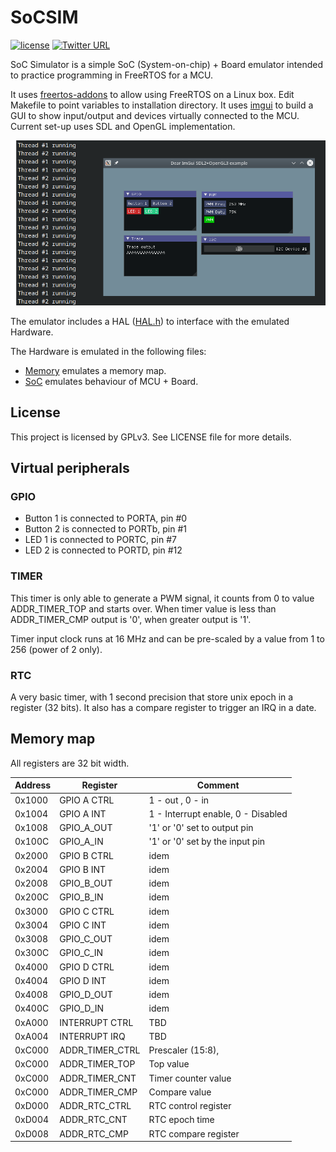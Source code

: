 # SoCSIM

[![license](https://img.shields.io/badge/license-GNU--3.0-green.svg)](https://github.com/mariusmm/RISC-V-TLM/blob/master/LICENSE)
[![Twitter URL](https://img.shields.io/twitter/url/http/shields.io.svg?style=social)](https://twitter.com/mariusmonton)

SoC Simulator is a simple SoC (System-on-chip) + Board emulator intended to practice programming in FreeRTOS
for a MCU. 

It uses [freertos-addons](https://github.com/michaelbecker/freertos-addons) to allow using FreeRTOS on a Linux box.
Edit Makefile to point variables to installation directory.
It uses [imgui](https://github.com/ocornut/imgui) to build a GUI to show input/output and devices virtually 
connected to the MCU. Current set-up uses SDL and OpenGL implementation.

![SoCSIM GUI](doc/SoCSIM.png)


The emulator includes a HAL ([HAL.h](SIM/HAL.h)) to interface with the emulated Hardware.

The Hardware is emulated in the following files:
- [Memory](SIMI/Memory.h) emulates a memory map. 
- [SoC](SIM/SoC.h) emulates behaviour of MCU + Board.  



## License

This project is licensed by GPLv3. See LICENSE file for more details.

## Virtual peripherals

### GPIO

- Button 1 is connected to PORTA, pin #0
- Button 2 is connected to PORTb, pin #1
- LED 1 is connected to PORTC, pin #7
- LED 2 is connected to PORTD, pin #12

### TIMER

This timer is only able to generate a PWM signal, it counts from 0 to value ADDR_TIMER_TOP and starts over. 
When timer value is less than ADDR_TIMER_CMP output is '0', when greater output is '1'. 

Timer input clock runs at 16 MHz and can be pre-scaled by a value from 1 to 256 (power of 2 only). 

### RTC

A very basic timer, with 1 second precision that store unix epoch in a register (32 bits).
It also has a compare register to trigger an IRQ in a date. 

## Memory map

All registers are 32 bit width.

| Address | Register | Comment |
| ---- | ---- | ---- |
| 0x1000 | GPIO A CTRL | 1 - out , 0 - in |
| 0x1004 | GPIO A INT | 1 - Interrupt enable, 0 - Disabled | 
| 0x1008 | GPIO_A_OUT | '1' or '0' set to output pin |
| 0x100C | GPIO_A_IN | '1' or '0' set by the input pin |
| 0x2000 | GPIO B CTRL | idem |
| 0x2004 | GPIO B INT | idem |
| 0x2008 | GPIO_B_OUT | idem |
| 0x200C | GPIO_B_IN | idem |
| 0x3000 | GPIO C CTRL | idem |
| 0x3004 | GPIO C INT | idem |
| 0x3008 | GPIO_C_OUT | idem |
| 0x300C | GPIO_C_IN | idem |
| 0x4000 | GPIO D CTRL | idem |
| 0x4004 | GPIO D INT | idem |
| 0x4008 | GPIO_D_OUT | idem |
| 0x400C | GPIO_D_IN | idem |
| 0xA000 | INTERRUPT CTRL | TBD |
| 0xA004 | INTERRUPT IRQ | TBD |
| 0xC000 | ADDR_TIMER_CTRL | Prescaler (15:8),  |
| 0xC000 | ADDR_TIMER_TOP | Top value |
| 0xC000 | ADDR_TIMER_CNT | Timer counter value |
| 0xC000 | ADDR_TIMER_CMP | Compare value |
| 0xD000 | ADDR_RTC_CTRL | RTC control register |
| 0xD004 | ADDR_RTC_CNT  | RTC epoch time |
| 0xD008 | ADDR_RTC_CMP  | RTC compare register |

